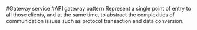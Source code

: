 #Gateway service
#API gateway pattern
Represent a single point of entry to all those clients, and at the same time, 
to abstract the complexities of communication issues such as protocol transaction
and data conversion.